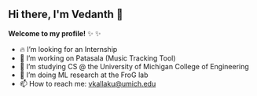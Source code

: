 ## Hi there, I'm Vedanth 👋


**Welcome to my profile!** ✨ ✨ 

- :fire: I’m looking for an Internship
- 🔭 I’m working on Patasala (Music Tracking Tool)
- 🌱 I’m studying CS @ the University of Michigan College of Engineering
- :microscope: I’m doing ML research at the FroG lab
- 📫 How to reach me: vkallaku@umich.edu
